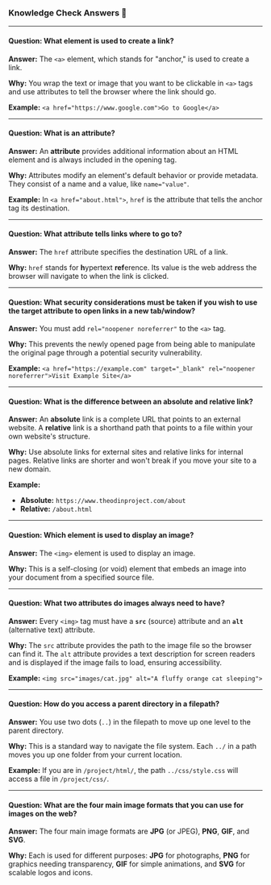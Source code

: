 ### Knowledge Check Answers 🎯

---

#### Question: What element is used to create a link?

**Answer:** The `<a>` element, which stands for "anchor," is used to create a link.

**Why:** You wrap the text or image that you want to be clickable in `<a>` tags and use attributes to tell the browser where the link should go.

**Example:** `<a href="https://www.google.com">Go to Google</a>`

---

#### Question: What is an attribute?

**Answer:** An **attribute** provides additional information about an HTML element and is always included in the opening tag.

**Why:** Attributes modify an element's default behavior or provide metadata. They consist of a name and a value, like `name="value"`.

**Example:** In `<a href="about.html">`, `href` is the attribute that tells the anchor tag its destination.

---

#### Question: What attribute tells links where to go to?

**Answer:** The `href` attribute specifies the destination URL of a link.

**Why:** `href` stands for **h**ypertext **ref**erence. Its value is the web address the browser will navigate to when the link is clicked.

---

#### Question: What security considerations must be taken if you wish to use the target attribute to open links in a new tab/window?

**Answer:** You must add `rel="noopener noreferrer"` to the `<a>` tag.

**Why:** This prevents the newly opened page from being able to manipulate the original page through a potential security vulnerability.

**Example:** `<a href="https://example.com" target="_blank" rel="noopener noreferrer">Visit Example Site</a>`

---

#### Question: What is the difference between an absolute and relative link?

**Answer:** An **absolute** link is a complete URL that points to an external website. A **relative** link is a shorthand path that points to a file within your own website's structure.

**Why:** Use absolute links for external sites and relative links for internal pages. Relative links are shorter and won't break if you move your site to a new domain.

**Example:**
* **Absolute:** `https://www.theodinproject.com/about`
* **Relative:** `/about.html`

---

#### Question: Which element is used to display an image?

**Answer:** The `<img>` element is used to display an image.

**Why:** This is a self-closing (or void) element that embeds an image into your document from a specified source file.

---

#### Question: What two attributes do images always need to have?

**Answer:** Every `<img>` tag must have a **`src`** (source) attribute and an **`alt`** (alternative text) attribute.

**Why:** The `src` attribute provides the path to the image file so the browser can find it. The `alt` attribute provides a text description for screen readers and is displayed if the image fails to load, ensuring accessibility.

**Example:** `<img src="images/cat.jpg" alt="A fluffy orange cat sleeping">`

---

#### Question: How do you access a parent directory in a filepath?

**Answer:** You use two dots (`..`) in the filepath to move up one level to the parent directory.

**Why:** This is a standard way to navigate the file system. Each `../` in a path moves you up one folder from your current location.

**Example:** If you are in `/project/html/`, the path `../css/style.css` will access a file in `/project/css/`.

---

#### Question: What are the four main image formats that you can use for images on the web?

**Answer:** The four main image formats are **JPG** (or JPEG), **PNG**, **GIF**, and **SVG**.

**Why:** Each is used for different purposes: **JPG** for photographs, **PNG** for graphics needing transparency, **GIF** for simple animations, and **SVG** for scalable logos and icons.
